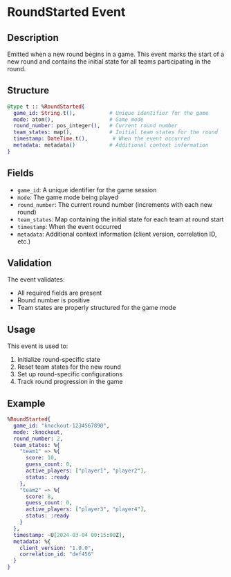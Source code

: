 # RoundStarted Event

## Description
Emitted when a new round begins in a game. This event marks the start of a new round and contains the initial state for all teams participating in the round.

## Structure
```elixir
@type t :: %RoundStarted{
  game_id: String.t(),           # Unique identifier for the game
  mode: atom(),                  # Game mode
  round_number: pos_integer(),   # Current round number
  team_states: map(),            # Initial team states for the round
  timestamp: DateTime.t(),        # When the event occurred
  metadata: metadata()           # Additional context information
}
```

## Fields
- `game_id`: A unique identifier for the game session
- `mode`: The game mode being played
- `round_number`: The current round number (increments with each new round)
- `team_states`: Map containing the initial state for each team at round start
- `timestamp`: When the event occurred
- `metadata`: Additional context information (client version, correlation ID, etc.)

## Validation
The event validates:
- All required fields are present
- Round number is positive
- Team states are properly structured for the game mode

## Usage
This event is used to:
1. Initialize round-specific state
2. Reset team states for the new round
3. Set up round-specific configurations
4. Track round progression in the game

## Example
```elixir
%RoundStarted{
  game_id: "knockout-1234567890",
  mode: :knockout,
  round_number: 2,
  team_states: %{
    "team1" => %{
      score: 10,
      guess_count: 0,
      active_players: ["player1", "player2"],
      status: :ready
    },
    "team2" => %{
      score: 8,
      guess_count: 0,
      active_players: ["player3", "player4"],
      status: :ready
    }
  },
  timestamp: ~U[2024-03-04 00:15:00Z],
  metadata: %{
    client_version: "1.0.0",
    correlation_id: "def456"
  }
}
``` 